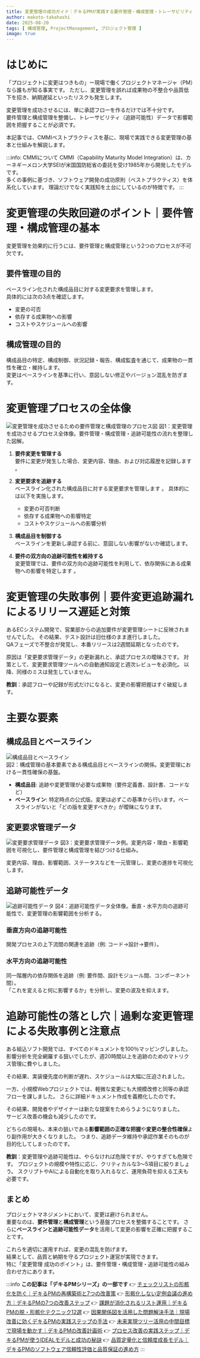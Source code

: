 ```yaml
---
title: 変更管理の成功ガイド｜デキるPMが実践する要件管理・構成管理・トレーサビリティ活用法
author: makoto-takahashi
date: 2025-08-20
tags: [ 構成管理, ProjectManagement, プロジェクト管理 ]
image: true
---
```


# はじめに

「プロジェクトに変更はつきもの」ー現場で働くプロジェクトマネージャ（PM）なら誰もが知る事実です。
ただし、変更管理を誤れば成果物の不整合や品質低下を招き、納期遅延といったリスクも発生します。

変更管理を成功させるには、単に承認フローを作るだけでは不十分です。  
要件管理と構成管理を整備し、トレーサビリティ（追跡可能性）データで影響範囲を把握することが必須です。

本記事では、CMMIベストプラクティスを基に、現場で実践できる変更管理の基本と仕組みを解説します。

:::info: CMMIについて
CMMI（Capability Maturity Model Integration）は、カーネギーメロン大学SEIが米国国防総省の委託を受け1985年から開発したモデルです。  
多くの事例に基づき、ソフトウェア開発の成功原則（ベストプラクティス）を体系化しています。
理論だけでなく実践知を土台にしているのが特徴です。
:::

# 変更管理の失敗回避のポイント｜要件管理・構成管理の基本
変更管理を効果的に行うには、要件管理と構成管理という2つのプロセスが不可欠です。

## 要件管理の目的
ベースライン化された構成品目に対する変更要求を管理します。  
具体的には次の3点を確認します。  
- 変更の可否
- 依存する成果物への影響
- コストやスケジュールへの影響

## 構成管理の目的
構成品目の特定、構成制御、状況記録・報告、構成監査を通じて、成果物の一貫性を確立・維持します。  
変更はベースラインを基準に行い、意図しない修正やバージョン混乱を防ぎます。

# 変更管理プロセスの全体像

![変更管理を成功させるための要件管理と構成管理のプロセス図](/img/pm/configuration_management_rm_cm_process.png)
図1：変更管理を成功させるプロセス全体像。要件管理・構成管理・追跡可能性の流れを整理した図解。

1. **要件変更を管理する**  
   要件に変更が発生した場合、変更内容、理由、および対応履歴を記録します 。

2. **変更要求を追跡する**  
   ベースライン化された構成品目に対する変更要求を管理します 。
   具体的には以下を実施します。  
    - 変更の可否判断  
    - 依存する成果物への影響特定  
    - コストやスケジュールへの影響分析

3. **構成品目を制御する**  
   ベースラインを更新し承認する前に、意図しない影響がないか確認します。

4. **要件の双方向の追跡可能性を維持する**  
   変更管理では、要件の双方向の追跡可能性を利用して、依存関係にある成果物への影響を特定します 。

# 変更管理の失敗事例｜要件変更追跡漏れによるリリース遅延と対策
あるECシステム開発で、営業部からの追加要件が変更管理シートに反映されませんでした。
その結果、テスト設計は旧仕様のまま進行しました。  
QAフェーズで不整合が発覚し、本番リリースは2週間延期となったのです。

原因は「変更要求管理データ」の更新漏れと、承認プロセスの曖昧さです。
対策として、変更要求管理ツールへの自動通知設定と週次レビューを必須化。
以降、同様のミスは発生していません。

**教訓**：承認フローや記録が形式だけになると、変更の影響把握はすぐ破綻します。

# 主要な要素

## 構成品目とベースライン
![構成品目とベースライン](/img/pm/configuration_management_systempng.png)  
図2：構成管理の基本要素である構成品目とベースラインの関係。変更管理における一貫性確保の基盤。

- **構成品目**: 追跡や変更管理が必要な成果物（要件定義書、設計書、コードなど）
- **ベースライン**: 特定時点の公式版。変更は必ずこの基準から行います。ベースラインがないと「どの版を変更すべきか」が曖昧になります。

## 変更要求管理データ
![変更要求管理データ](/img/pm/configuration_management_change_request_management_data.png) 
図3：変更要求管理データ例。変更内容・理由・影響範囲を可視化し、要件管理と構成管理を結びつける仕組み。

変更内容、理由、影響範囲、ステータスなどを一元管理し、変更の進捗を可視化します。

## 追跡可能性データ
![追跡可能性データ](/img/pm/configuration_management_traceability_data.png) 
図4：追跡可能性データ全体像。垂直・水平方向の追跡可能性で、変更管理の影響範囲を分析する。

### 垂直方向の追跡可能性
開発プロセスの上下流間の関連を追跡（例: コード→設計→要件）。

### 水平方向の追跡可能性
同一階層内の依存関係を追跡（例: 要件間、設計モジュール間、コンポーネント間）。  
「これを変えると何に影響するか」を分析し、変更の波及を抑えます。

# 追跡可能性の落とし穴｜過剰な変更管理による失敗事例と注意点
ある組込ソフト開発では、すべてのドキュメントを100％マッピングしました。
影響分析を完全網羅する狙いでしたが、週20時間以上を追跡のためのマトリクス管理に費やしました。

その結果、実装優先度の判断が遅れ、スケジュールは大幅に圧迫されました。

一方、小規模Webプロジェクトでは、軽微な変更にも大規模改修と同等の承認フローを課しました。
さらに詳細ドキュメント作成を義務化したのです。

その結果、開発者やデザイナーは新たな提案をためらうようになりました。  
サービス改善の機会も減少したのです。

どちらの現場も、本来の狙いである**影響範囲の正確な把握**や**変更の整合性確保**より副作用が大きくなりました。
つまり、追跡データ維持や承認作業そのものが目的化してしまったのです。

**教訓**：変更管理や追跡可能性は、やらなければ危険ですが、やりすぎても危険です。
プロジェクトの規模や特性に応じ、クリティカルな3〜5項目に絞りましょう。
スクリプトやAIによる自動化を取り入れるなど、運用負荷を抑える工夫も必要です。

## まとめ
プロジェクトマネジメントにおいて、変更は避けられません。  
重要なのは、**要件管理**と**構成管理**という基盤プロセスを整備することです。
さらに**ベースラインと追跡可能性データ**を活用して変更の影響を正確に把握することです。  

これらを適切に運用すれば、変更の混乱を防げます。  
結果として、品質と納期を守るプロジェクト運営が実現できます。  
特に「変更管理 成功のポイント」は、要件管理・構成管理・追跡可能性の組み合わせ方にあります。

:::info
**この記事は「デキるPMシリーズ」の一部です**
👉 [チェックリストの形骸化を防ぐ｜デキるPMの再構築術と7つの改善策](https://developer.mamezou-tech.com/blogs/2025/07/10/pm_checklist_rebuild_and_improve/)
👉 [形骸化しない定例会議の進め方｜デキるPMの7つの改善ステップ](https://developer.mamezou-tech.com/blogs/2025/07/18/pm_meeting_rebuild_and_improve/)
👉 [課題が消化されるリスト運用｜デキるPMの脱・形骸化テクニック12選](https://developer.mamezou-tech.com/blogs/2025/07/24/issue_list_rebuilding_and_practical_tips_for_pms/)
👉 [因果関係図を活用した問題解決手法｜現場改善に効くデキるPMの実践ステップの手法](https://developer.mamezou-tech.com/blogs/2025/08/05/problem_solving_with_cause_effect_diagram/)
👉 [未来実現ツリー活用の中間目標で現場を動かす｜デキるPMの改善計画術](https://developer.mamezou-tech.com/blogs/2025/08/14/improvement_plan_with_future_reality_tree/)
👉 [プロセス改善の実践ステップ｜デキるPMが使うIDEALモデルと成功の秘訣](https://developer.mamezou-tech.com/blogs/2025/08/08/pm_process_improvement_ideal_model_and_practical_steps/)
👉 [品質定量化と信頼度成長モデル｜デキるPMのソフトウェア信頼性評価と品質保証の進め方](http://localhost:8080/blogs/2025/08/26/pm_quality_quantification_and_reliability_growth_model/)
:::